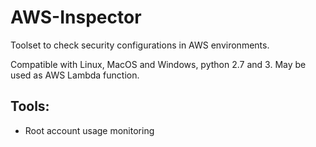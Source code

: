 # AWS-Inspector

Toolset to check security configurations in AWS environments.

Compatible with Linux, MacOS and Windows, python 2.7 and 3. May be used as AWS Lambda function.

## Tools:
  - Root account usage monitoring
